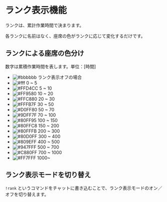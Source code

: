 # ランク表示機能

ランクは、累計作業時間で決まります。

各ランクに名前はなく、座席の色がランクに応じて変化するだけです。

## ランクによる座席の色分け

数字は累積作業時間を表します。単位：[時間]

- ![#bbbbbb](https://via.placeholder.com/15/bbbbbb/000000?text=+) ランク表示オフの場合
- ![#fff](https://via.placeholder.com/15/fff/000000?text=+) 0 ~ 5
- ![#FFD4CC](https://via.placeholder.com/15/FFD4CC/000000?text=+) 5 ~ 10
- ![#FF9580](https://via.placeholder.com/15/FF9580/000000?text=+) 10 ~ 20
- ![#FFC880](https://via.placeholder.com/15/FFC880/000000?text=+) 20 ~ 30
- ![#FFFB7F](https://via.placeholder.com/15/FFFB7F/000000?text=+) 30 ~ 50
- ![#D0FF80](https://via.placeholder.com/15/D0FF80/000000?text=+) 50 ~ 70
- ![#9DFF7F](https://via.placeholder.com/15/9DFF7F/000000?text=+) 70 ~ 100
- ![#80FF95](https://via.placeholder.com/15/80FF95/000000?text=+) 100 ~ 150
- ![#80FFC8](https://via.placeholder.com/15/80FFC8/000000?text=+) 150 ~ 200
- ![#80FFFB](https://via.placeholder.com/15/80FFFB/000000?text=+) 200 ~ 300
- ![#80D0FF](https://via.placeholder.com/15/80D0FF/000000?text=+) 300 ~ 400
- ![#809EFF](https://via.placeholder.com/15/809EFF/000000?text=+) 400 ~ 500
- ![#947FFF](https://via.placeholder.com/15/947FFF/000000?text=+) 500 ~ 700
- ![#C880FF](https://via.placeholder.com/15/C880FF/000000?text=+) 700 ~ 1000
- ![#FF7FFF](https://via.placeholder.com/15/FF7FFF/000000?text=+) 1000~

## ランク表示モードを切り替え
`!rank` というコマンドをチャットに書き込むことで、ランク表示モードのオン／オフを切り替えます。  
